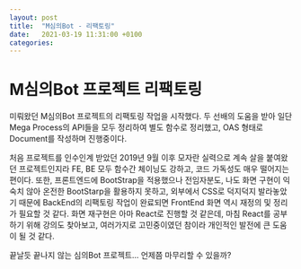 ```yaml
---
layout: post
title:  "M심의Bot - 리팩토링"
date:   2021-03-19 11:31:00 +0100
categories:
---
```


# M심의Bot 프로젝트 리팩토링

미뤄왔던 M심의Bot 프로젝트의 리팩토링 작업을 시작했다. 두 선배의 도움을 받아 일단 Mega Process의 API들을 모두 정리하여
별도 함수로 정리했고, OAS 형태로 Document를 작성하며 진행중이다.

처음 프로젝트를 인수인계 받았던 2019년 9월 이후 모자란 실력으로 계속 살을 붙여왔던 프로젝트인지라 FE, BE 모두 함수간 체이닝도 강하고,
코드 가독성도 매우 떨어지는 편이다. 또한, 프론트엔드에 BootStrap을 적용했으나 전임자분도, 나도 화면 구현이 익숙치 않아
온전한 BootStarp을 활용하지 못하고, 외부에서 CSS로 덕지덕지 발라놓았기 때문에 BackEnd의 리팩토링 작업이 완료되면 FrontEnd 화면 역시
재정의 및 정리가 필요할 것 같다. 화면 재구현은 아마 React로 진행할 것 같은데, 마침 React를 공부하기 위해 강의도 찾아보고, 여러가지로
고민중이였던 참이라 개인적인 발전에 큰 도움이 될 것 같다.

끝날듯 끝나지 않는 심의Bot 프로젝트... 언제쯤 마무리할 수 있을까?




